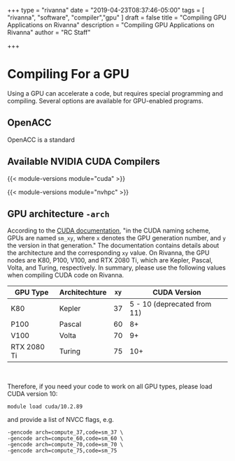 +++
type = "rivanna"
date = "2019-04-23T08:37:46-05:00"
tags = [
  "rivanna", "software", "compiler","gpu"
]
draft = false
title = "Compiling GPU Applications on Rivanna"
description = "Compiling GPU Applications on Rivanna"
author = "RC Staff"

+++

# Compiling For a GPU

Using a GPU can accelerate a code, but requires special programming and compiling.  Several options are available for GPU-enabled programs.

## OpenACC

OpenACC is a standard

## Available NVIDIA CUDA Compilers

{{< module-versions module="cuda" >}}

{{< module-versions module="nvhpc" >}}

## GPU architecture `-arch`
According to the [CUDA documentation](https://docs.nvidia.com/cuda/cuda-compiler-driver-nvcc/index.html#gpu-feature-list), "in the CUDA naming scheme, GPUs are named `sm_xy`, where `x` denotes the GPU generation number, and `y` the version in that generation." The documentation contains details about the architecture and the corresponding `xy` value. On Rivanna, the GPU nodes are K80, P100, V100, and RTX 2080 Ti, which are Kepler, Pascal, Volta, and Turing, respectively. In summary, please use the following values when compiling CUDA code on Rivanna.

| GPU Type | Architechture | `xy` | CUDA Version |
| --- | --- | --- | --- |
| K80 | Kepler | 37 | 5 - 10 (deprecated from 11) |
| P100 | Pascal | 60 | 8+ |
| V100 | Volta | 70 | 9+ |
| RTX 2080 Ti | Turing | 75 | 10+ |

<br>

Therefore, if you need your code to work on all GPU types, please load CUDA version 10:
```
module load cuda/10.2.89
```
and provide a list of NVCC flags, e.g.
```
-gencode arch=compute_37,code=sm_37 \
-gencode arch=compute_60,code=sm_60 \
-gencode arch=compute_70,code=sm_70 \
-gencode arch=compute_75,code=sm_75
```
